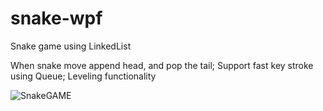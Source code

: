 # snake-wpf

Snake game using LinkedList

  When snake move append head, and pop the tail;
  Support fast key stroke using Queue;
  Leveling functionality
  
![SnakeGAME](https://github.com/nuendo2004/snake-wpf/assets/77943685/a3644afc-f8de-4f10-bfa3-31d1c8155af0)
